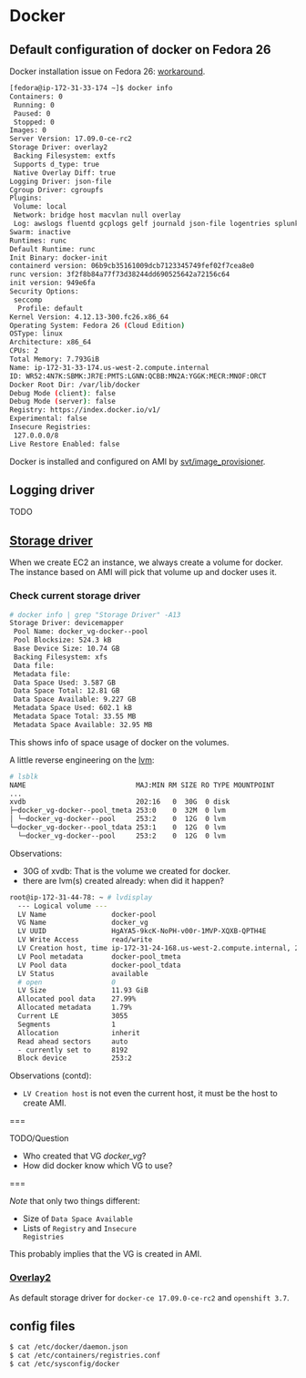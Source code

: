# Docker

## Default configuration of docker on Fedora 26

Docker installation issue on Fedora 26: [workaround](https://github.com/docker/for-linux/issues/35).

```sh
[fedora@ip-172-31-33-174 ~]$ docker info
Containers: 0
 Running: 0
 Paused: 0
 Stopped: 0
Images: 0
Server Version: 17.09.0-ce-rc2
Storage Driver: overlay2
 Backing Filesystem: extfs
 Supports d_type: true
 Native Overlay Diff: true
Logging Driver: json-file
Cgroup Driver: cgroupfs
Plugins:
 Volume: local
 Network: bridge host macvlan null overlay
 Log: awslogs fluentd gcplogs gelf journald json-file logentries splunk syslog
Swarm: inactive
Runtimes: runc
Default Runtime: runc
Init Binary: docker-init
containerd version: 06b9cb35161009dcb7123345749fef02f7cea8e0
runc version: 3f2f8b84a77f73d38244dd690525642a72156c64
init version: 949e6fa
Security Options:
 seccomp
  Profile: default
Kernel Version: 4.12.13-300.fc26.x86_64
Operating System: Fedora 26 (Cloud Edition)
OSType: linux
Architecture: x86_64
CPUs: 2
Total Memory: 7.793GiB
Name: ip-172-31-33-174.us-west-2.compute.internal
ID: WR52:4N7K:SBMK:JR7E:PMTS:LGNN:QCBB:MN2A:YGGK:MECR:MNOF:ORCT
Docker Root Dir: /var/lib/docker
Debug Mode (client): false
Debug Mode (server): false
Registry: https://index.docker.io/v1/
Experimental: false
Insecure Registries:
 127.0.0.0/8
Live Restore Enabled: false
```

Docker is installed and configured on AMI by [svt/image_provisioner](https://github.com/openshift/svt/tree/master/image_provisioner).

## Logging driver
TODO

## [Storage driver](https://docs.docker.com/engine/userguide/storagedriver/)
When we create EC2 an instance, we always create a volume for docker.
The instance based on AMI will pick that volume up and docker uses it.

### Check current storage driver

```sh
# docker info | grep "Storage Driver" -A13
Storage Driver: devicemapper
 Pool Name: docker_vg-docker--pool
 Pool Blocksize: 524.3 kB
 Base Device Size: 10.74 GB
 Backing Filesystem: xfs
 Data file: 
 Metadata file: 
 Data Space Used: 3.587 GB
 Data Space Total: 12.81 GB
 Data Space Available: 9.227 GB
 Metadata Space Used: 602.1 kB
 Metadata Space Total: 33.55 MB
 Metadata Space Available: 32.95 MB

```

This shows info of space usage of docker on the volumes.

A little reverse engineering on the [lvm](http://www.thegeekstuff.com/2010/08/how-to-create-lvm/):

```sh
# lsblk 
NAME                           MAJ:MIN RM SIZE RO TYPE MOUNTPOINT
...
xvdb                           202:16   0  30G  0 disk 
├─docker_vg-docker--pool_tmeta 253:0    0  32M  0 lvm  
│ └─docker_vg-docker--pool     253:2    0  12G  0 lvm  
└─docker_vg-docker--pool_tdata 253:1    0  12G  0 lvm  
  └─docker_vg-docker--pool     253:2    0  12G  0 lvm  

```

Observations:

* 30G of xvdb: That is the volume we created for docker.
* there are lvm(s) created already: when did it happen?

```sh
root@ip-172-31-44-78: ~ # lvdisplay 
  --- Logical volume ---
  LV Name                docker-pool
  VG Name                docker_vg
  LV UUID                HgAYA5-9kcK-NoPH-v00r-1MVP-XQXB-QPTH4E
  LV Write Access        read/write
  LV Creation host, time ip-172-31-24-168.us-west-2.compute.internal, 2017-08-02 15:58:49 -0400
  LV Pool metadata       docker-pool_tmeta
  LV Pool data           docker-pool_tdata
  LV Status              available
  # open                 0
  LV Size                11.93 GiB
  Allocated pool data    27.99%
  Allocated metadata     1.79%
  Current LE             3055
  Segments               1
  Allocation             inherit
  Read ahead sectors     auto
  - currently set to     8192
  Block device           253:2

```

Observations (contd):

* <code>LV Creation host</code> is not even the current host, it must be the host to create AMI.

===

TODO/Question
* Who created that VG _docker_vg_?
* How did docker know which VG to use?

===

_Note_ that only two things different:

* Size of <code>Data Space Available</code>
* Lists of <code>Registry</code> and <code>Insecure Registries</code>

This probably implies that the VG is created in AMI.

### [Overlay2](https://docs.docker.com/engine/userguide/storagedriver/overlayfs-driver/#how-the-overlay2-driver-works)

As default storage driver for <code>docker-ce 17.09.0-ce-rc2</code> and <code>openshift 3.7</code>.

## config files

```bash
$ cat /etc/docker/daemon.json
$ cat /etc/containers/registries.conf 
$ cat /etc/sysconfig/docker

```
